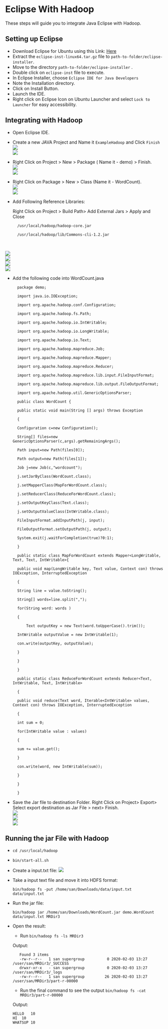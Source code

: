# Eclipse With Hadoop

These steps will guide you to integrate Java Eclipse with Hadoop.

## Setting up Eclipse


* Download Eclipse for Ubuntu using this Link: [Here](https://ftp.harukasan.org/eclipse/oomph/epp/2019-12/R/eclipse-inst-linux64.tar.gz)
* Extract the `eclipse-inst-linux64.tar.gz` file to `path-to-folder/eclipse-installer`.
* Move to the directory `path-to-folder/eclipse-installer` .
* Double click on `eclipse-inst` file to execute.
* In Eclipse Installer, choose `Eclipse IDE for Java Developers`
* Note the Installation directory.
* Click on Install Button.
* Launch the IDE.
* Right click on Eclipse Icon on Ubuntu Launcher and select `Lock to Launcher` for easy accessibility.

## Integrating with Hadoop

* Open Eclipse IDE.
* Create a new JAVA Project and Name it `ExampleHadoop` and Click `Finish`
  <br>
  ![](images/1.png)
  <br>
  ![](images/2.png)

* Right Click on Project > New > Package ( Name it - demo) > Finish.
  <br>
  ![](images/3.png)
  <br>
  ![](images/4.png)
* Right Click on Package > New > Class (Name it - WordCount).
  <br>
  ![](images/5.png)
  <br>
  ![](images/6.png)
  <br>
* Add Following Reference Libraries:

    Right Click on Project > Build Path> Add External Jars > Apply and Close

        /usr/local/hadoop/hadoop-core.jar

        /usr/local/hadoop/lib/Commons-cli-1.2.jar
   
  <br>
![](images/7.png)
  <br>
  ![](images/8.png)
  <br>
  ![](images/9.png)
  <br>
  ![](images/10.png)
  <br>
* Add the following code into WordCount.java
  ```
    package demo;

    import java.io.IOException;

    import org.apache.hadoop.conf.Configuration;

    import org.apache.hadoop.fs.Path;

    import org.apache.hadoop.io.IntWritable;

    import org.apache.hadoop.io.LongWritable;

    import org.apache.hadoop.io.Text;

    import org.apache.hadoop.mapreduce.Job;

    import org.apache.hadoop.mapreduce.Mapper;

    import org.apache.hadoop.mapreduce.Reducer;

    import org.apache.hadoop.mapreduce.lib.input.FileInputFormat;

    import org.apache.hadoop.mapreduce.lib.output.FileOutputFormat;

    import org.apache.hadoop.util.GenericOptionsParser;

    public class WordCount {

    public static void main(String [] args) throws Exception

    {

    Configuration c=new Configuration();

    String[] files=new GenericOptionsParser(c,args).getRemainingArgs();

    Path input=new Path(files[0]);

    Path output=new Path(files[1]);

    Job j=new Job(c,"wordcount");

    j.setJarByClass(WordCount.class);

    j.setMapperClass(MapForWordCount.class);

    j.setReducerClass(ReduceForWordCount.class);

    j.setOutputKeyClass(Text.class);

    j.setOutputValueClass(IntWritable.class);

    FileInputFormat.addInputPath(j, input);

    FileOutputFormat.setOutputPath(j, output);

    System.exit(j.waitForCompletion(true)?0:1);

    }

    public static class MapForWordCount extends Mapper<LongWritable, Text, Text, IntWritable>{

    public void map(LongWritable key, Text value, Context con) throws IOException, InterruptedException

    {

    String line = value.toString();

    String[] words=line.split(",");

    for(String word: words )

    {

        Text outputKey = new Text(word.toUpperCase().trim());

    IntWritable outputValue = new IntWritable(1);

    con.write(outputKey, outputValue);

    }

    }

    }

    public static class ReduceForWordCount extends Reducer<Text, IntWritable, Text, IntWritable>

    {

    public void reduce(Text word, Iterable<IntWritable> values, Context con) throws IOException, InterruptedException

    {

    int sum = 0;

    for(IntWritable value : values)

    {

    sum += value.get();

    }

    con.write(word, new IntWritable(sum));

    }

    }

    }

  ```

* Save the Jar file to destination Folder.
  Right Click on Project> Export> Select export destination as Jar File  > next> Finish.
    <br>
![](images/12.png)
    <br>
![](images/13.png)
    <br>
![](images/14.png)
    <br>

## Running the jar File with Hadoop

* `cd /usr/local/hadoop`
* `bin/start-all.sh`
* Create a input.txt file:
![](images/15.png) 
* Take a input text file and move it into HDFS format:
    ```
    bin/hadoop fs -put /home/san/Downloads/data/input.txt data/input.txt
    ```


* Run the jar file:
    ```
    bin/hadoop jar /home/san/Downloads/WordCount.jar demo.WordCount data/input.txt MRDir3
    ```
* Open the result:
    * Run `bin/hadoop fs -ls MRDir3`
  
    Output:
    ```
       Found 3 items
       -rw-r--r--   1 san supergroup          0 2020-02-03 13:27 /user/san/MRDir3/_SUCCESS
       drwxr-xr-x   - san supergroup          0 2020-02-03 13:27 /user/san/MRDir3/_logs
       -rw-r--r--   1 san supergroup         26 2020-02-03 13:27 /user/san/MRDir3/part-r-00000
    ```

    * Run the final command to see the output
      `bin/hadoop fs -cat MRDir3/part-r-00000`

    Output:
    ```
    HELLO	10
    HI	10
    WHATSUP	10
    ``` 



